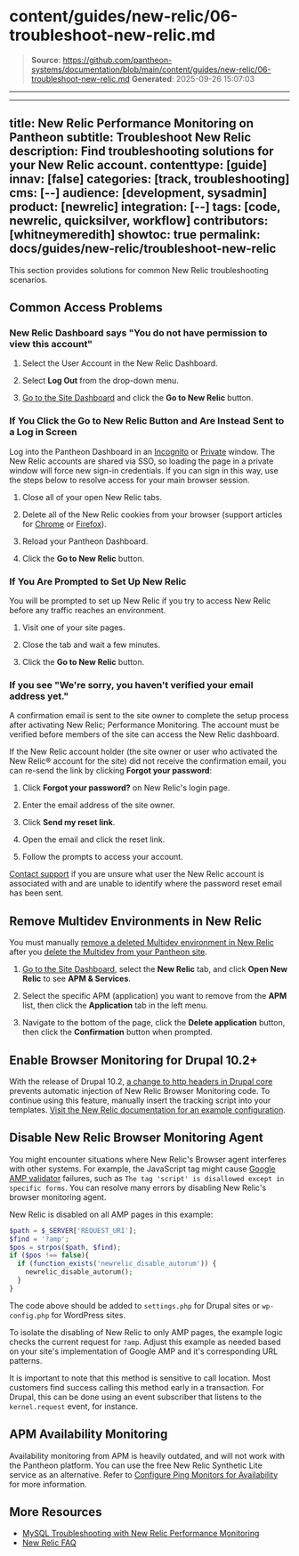 # content/guides/new-relic/06-troubleshoot-new-relic.md

> **Source**: https://github.com/pantheon-systems/documentation/blob/main/content/guides/new-relic/06-troubleshoot-new-relic.md
> **Generated**: 2025-09-26 15:07:03

---

---
title: New Relic Performance Monitoring on Pantheon
subtitle: Troubleshoot New Relic
description: Find troubleshooting solutions for your New Relic account.
contenttype: [guide]
innav: [false]
categories: [track, troubleshooting]
cms: [--]
audience: [development, sysadmin]
product: [newrelic]
integration: [--]
tags: [code, newrelic, quicksilver, workflow]
contributors: [whitneymeredith]
showtoc: true
permalink: docs/guides/new-relic/troubleshoot-new-relic
---

This section provides solutions for common New Relic troubleshooting scenarios.

## Common Access Problems

### New Relic Dashboard says "You do not have permission to view this account"

1. Select the User Account in the New Relic Dashboard.

1. Select **Log Out** from the drop-down menu.

1. [Go to the Site Dashboard](/guides/account-mgmt/workspace-sites-teams/sites#site-dashboard) and click the **Go to New Relic** button.

### If You Click the Go to New Relic Button and Are Instead Sent to a Log in Screen

Log into the Pantheon Dashboard in an [Incognito](https://support.google.com/chrome/answer/95464) or [Private](https://support.mozilla.org/en-US/kb/private-browsing-use-firefox-without-history) window. The New Relic accounts are shared via SSO, so loading the page in a private window will force new sign-in credentials. If you can sign in this way, use the steps below to resolve access for your main browser session.

1. Close all of your open New Relic tabs.

1. Delete all of the New Relic cookies from your browser (support articles for [Chrome](https://support.google.com/chrome/answer/95647) or [Firefox](https://support.mozilla.org/en-US/kb/clear-cookies-and-site-data-firefox#w_clear-cookies-for-any-website)).

1. Reload your Pantheon Dashboard.

1. Click the **Go to New Relic** button.

### If You Are Prompted to Set Up New Relic

You will be prompted to set up New Relic if you try to access New Relic before any traffic reaches an environment.

1. Visit one of your site pages.

1. Close the tab and wait a few minutes.

1. Click the **Go to New Relic** button.

### If you see "We're sorry, you haven't verified your email address yet."

A confirmation email is sent to the site owner to complete the setup process after activating New Relic; Performance Monitoring. The account must be verified before members of the site can access the New Relic dashboard.

If the New Relic account holder (the site owner or user who activated the New Relic&reg; account for the site) did not receive the confirmation email, you can re-send the link by clicking **Forgot your password**:

1. Click **Forgot your password?** on New Relic's login page.

1. Enter the email address of the site owner.

1. Click **Send my reset link**.

1. Open the email and click the reset link.

1. Follow the prompts to access your account.

[Contact support](/guides/support/contact-support/) if you are unsure what user the New Relic account is associated with and are unable to identify where the password reset email has been sent.

## Remove Multidev Environments in New Relic

You must manually [remove a deleted Multidev environment in New Relic](https://docs.newrelic.com/docs/apm/new-relic-apm/maintenance/remove-applications-servers) after you [delete the Multidev from your Pantheon site](/guides/multidev/delete-multidev).

1. [Go to the Site Dashboard](/guides/account-mgmt/workspace-sites-teams/sites#site-dashboard), select the **New Relic** tab, and click **Open New Relic** to see **APM & Services**.

1. Select the specific APM (application) you want to remove from the **APM** list, then click the **Application** tab in the left menu.

1. Navigate to the bottom of the page, click the **Delete application** button, then click the **Confirmation** button when prompted.

## Enable Browser Monitoring for Drupal 10.2+

With the release of Drupal 10.2, [a change to http headers in Drupal core](https://www.drupal.org/node/3298551) prevents automatic injection of New Relic Browser Monitoring code. To continue using this feature, manually insert the tracking script into your templates. [Visit the New Relic documentation for an example configuration](https://docs.newrelic.com/docs/apm/agents/php-agent/features/browser-monitoring-php-agent/#manual_drupal).

## Disable New Relic Browser Monitoring Agent

You might encounter situations where New Relic's Browser agent interferes with other systems. For example, the JavaScript tag might cause [Google AMP validator](https://www.ampproject.org/docs/guides/validate.html) failures, such as `The tag 'script' is disallowed except in specific forms`. You can resolve many errors by disabling New Relic's browser monitoring agent.

New Relic is disabled on all AMP pages in this example:

```php
$path = $_SERVER['REQUEST_URI'];
$find = '?amp';
$pos = strpos($path, $find);
if ($pos !== false){
  if (function_exists('newrelic_disable_autorum')) {
    newrelic_disable_autorum();
  }
}
```

The code above should be added to `settings.php` for Drupal sites or `wp-config.php` for WordPress sites.

To isolate the disabling of New Relic to only AMP pages, the example logic checks the current request for `?amp`. Adjust this example as needed based on your site's implementation of Google AMP and it's corresponding URL patterns.

It is important to note that this method is sensitive to call location. Most customers find success calling this method early in a transaction. For Drupal, this can be done using an event subscriber that listens to the `kernel.request` event, for instance.

## APM Availability Monitoring

Availability monitoring from APM is heavily outdated, and will not work with the Pantheon platform. You can use the free New Relic Synthetic Lite service as an alternative. Refer to [Configure Ping Monitors for Availability](/guides/new-relic/monitor-new-relic#configure-ping-monitors-for-availability) for more information.

## More Resources

- [MySQL Troubleshooting with New Relic Performance Monitoring](/guides/new-relic/debug-mysql-new-relic)
- [New Relic FAQ](/guides/new-relic/new-relic-faq)
